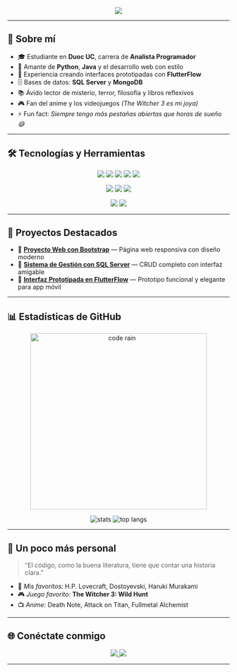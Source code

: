 <!-- Texto animado estilo máquina de escribir -->
<p align="center">
  <img src="https://readme-typing-svg.herokuapp.com?font=Fira+Code&pause=1000&color=00BFFF&width=435&lines=Hola%2C+soy+Francisco+(Pancho)+%F0%9F%91%8B;Estudiante+de+Analista+Programador;Apasionado+del+desarrollo+web+y+mobile" />
</p>

---

## 🌟 **Sobre mí**
- 🎓 Estudiante en **Duoc UC**, carrera de **Analista Programador**  
- 🐍 Amante de **Python**, **Java** y el desarrollo web con estilo  
- 📱 Experiencia creando interfaces prototipadas con **FlutterFlow**  
- 🗄️ Bases de datos: **SQL Server** y **MongoDB**  
- 📚 Ávido lector de misterio, terror, filosofía y libros reflexivos  
- 🎮 Fan del anime y los videojuegos *(The Witcher 3 es mi joya)*  
- ⚡ Fun fact: *Siempre tengo más pestañas abiertas que horas de sueño 😅*

---

## 🛠️ **Tecnologías y Herramientas**
<p align="center">
  <img src="https://img.shields.io/badge/Python-3776AB?style=for-the-badge&logo=python&logoColor=white" />
  <img src="https://img.shields.io/badge/Java-007396?style=for-the-badge&logo=java&logoColor=white" />
  <img src="https://img.shields.io/badge/JavaScript-323330?style=for-the-badge&logo=javascript&logoColor=F7DF1E" />
  <img src="https://img.shields.io/badge/HTML5-E34F26?style=for-the-badge&logo=html5&logoColor=white" />
  <img src="https://img.shields.io/badge/CSS3-1572B6?style=for-the-badge&logo=css3&logoColor=white" />
</p>

<p align="center">
  <img src="https://img.shields.io/badge/Bootstrap-563D7C?style=for-the-badge&logo=bootstrap&logoColor=white" />
  <img src="https://img.shields.io/badge/Tailwind_CSS-38B2AC?style=for-the-badge&logo=tailwind-css&logoColor=white" />
  <img src="https://img.shields.io/badge/FlutterFlow-02569B?style=for-the-badge&logo=flutter&logoColor=white" />
</p>

<p align="center">
  <img src="https://img.shields.io/badge/SQL%20Server-CC2927?style=for-the-badge&logo=microsoftsqlserver&logoColor=white" />
  <img src="https://img.shields.io/badge/MongoDB-47A248?style=for-the-badge&logo=mongodb&logoColor=white" />
</p>

---

## 📌 **Proyectos Destacados**
- 🔹 **[Proyecto Web con Bootstrap](https://github.com/panchoq23/)** — Página web responsiva con diseño moderno  
- 🔹 **[Sistema de Gestión con SQL Server](https://github.com/panchoq23/)** — CRUD completo con interfaz amigable  
- 🔹 **[Interfaz Prototipada en FlutterFlow](https://github.com/panchoq23/)** — Prototipo funcional y elegante para app móvil  

---

## 📊 **Estadísticas de GitHub**
<p align="center">
  <img src="https://media.tenor.com/GfSX-u7VGM4AAAAC/coding.gif" width="400" alt="code rain"/>
</p>

<p align="center">
  <img src="https://github-readme-stats.vercel.app/api?username=panchoq23&show_icons=true&theme=tokyonight" alt="stats"/>
  <img src="https://github-readme-stats.vercel.app/api/top-langs/?username=panchoq23&layout=compact&theme=tokyonight" alt="top langs"/>
</p>

---

## 🎯 **Un poco más personal**
> “El código, como la buena literatura, tiene que contar una historia clara.”

- 📖 *Mis favoritos:* H.P. Lovecraft, Dostoyevski, Haruki Murakami  
- 🎮 *Juego favorito:* **The Witcher 3: Wild Hunt**  
- 📺 *Anime:* Death Note, Attack on Titan, Fullmetal Alchemist

---

## 🌐 **Conéctate conmigo**
<p align="center">
  <a href="https://www.linkedin.com/in/TU_LINKEDIN/" target="_blank">
    <img src="https://img.shields.io/badge/LinkedIn-0077B5?style=for-the-badge&logo=linkedin&logoColor=white" />
  </a>
  <a href="mailto:TU_EMAIL">
    <img src="https://img.shields.io/badge/Email-D14836?style=for-the-badge&logo=gmail&logoColor=white" />
  </a>
</p>

--- 

